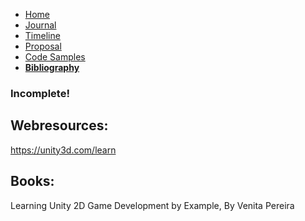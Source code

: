 - [Home](/README.md)
- [Journal](/journal.md)
- [Timeline](/timeline.md)
- [Proposal](/proposal.md)
- [Code Samples](/codesamples.md)
- [**Bibliography**](/bibliography.md)


### Incomplete!

Webresources:
----
https://unity3d.com/learn


Books:
----
Learning Unity 2D Game Development by Example, By Venita Pereira
